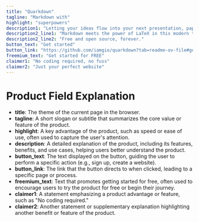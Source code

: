 ```yaml
---
title: "Quarkdown"
tagline: "Markdown with"
highlight: "superpowers"
description1: "Letting your ideas flow into your next presentation, paper or book."
description2_line1: "Markdown meets the power of LaTeX in this modern typesetting system."
description2_line2: "Free and open source, forever."
button_text: "Get started"
button_link: "https://github.com/iamgio/quarkdown?tab=readme-ov-file#getting-started"
freemium_text: "Get started for FREE"
claimer1: "No coding required, no fuss"
claimer2: "Just your perfect website"
---
```


# Product Field Explanation

- **title**: The theme of the current page in the browser.
- **tagline**: A short slogan or subtitle that summarizes the core value or feature of the product.
- **highlight**: A key advantage of the product, such as speed or ease of use, often used to capture the user's attention.
- **description**: A detailed explanation of the product, including its features, benefits, and use cases, helping users better understand the product.
- **button_text**: The text displayed on the button, guiding the user to perform a specific action (e.g., sign up, create a website).
- **button_link**: The link that the button directs to when clicked, leading to a specific page or process.
- **freemium_text**: Text that promotes getting started for free, often used to encourage users to try the product for free or begin their journey.
- **claimer1**: A statement emphasizing a product advantage or feature, such as "No coding required."
- **claimer2**: Another statement or supplementary explanation highlighting another benefit or feature of the product.

